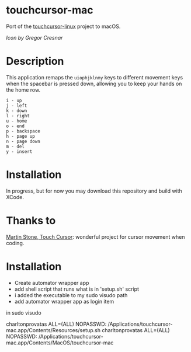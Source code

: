 # touchcursor-mac
Port of the [touchcursor-linux](https://github.com/donniebreve/touchcursor-linux) project to macOS.

_Icon by Gregor Cresnar_

# Description 
This application remaps the `uiophjklnmy` keys to different movement keys when the spacebar is pressed down, allowing you to keep your hands on the home row.

```
i - up
j - left
k - down
l - right
u - home
o - end
p - backspace
h - page up
n - page down
m - del
y - insert
```

# Installation
In progress, but for now you may download this repository and build with XCode.

# Thanks to  
[Martin Stone, Touch Cursor](https://github.com/martin-stone/touchcursor): wonderful project for cursor movement when coding.


# Installation
- Create automator wrapper app
- add shell script that runs what is in 'setup.sh' script
- i added the executable to my sudo visudo path
- add automator wrapper app as login item

in sudo visudo

charltonprovatas ALL=(ALL) NOPASSWD: /Applications/touchcursor-mac.app/Contents/Resources/setup.sh
charltonprovatas ALL=(ALL) NOPASSWD: /Applications/touchcursor-mac.app/Contents/MacOS/touchcursor-mac
